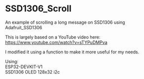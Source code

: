 # SSD1306_Scroll
An example of scrolling a long message on SSD1306 using Adafruit_SSD1306

This is largely based on a YouTube video here: https://www.youtube.com/watch?v=sTYPuDMPva

I modified it using a function to make it more useful for my needs. 

Using: <br>
ESP32-DEVKIT-V1 <br>
SSD1306 OLED 128x32 i2c
